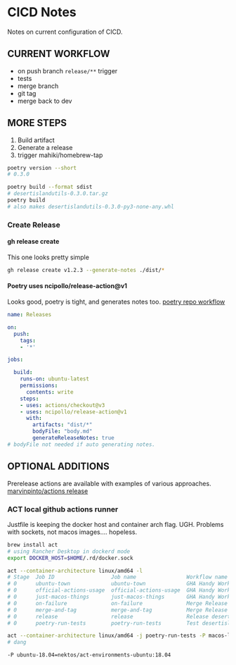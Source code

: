 # CICD Notes
Notes on current configuration of CICD.

## CURRENT WORKFLOW
* on push branch `release/**` trigger
* tests
* merge branch
* git tag
* merge back to dev


## MORE STEPS
1. Build artifact
2. Generate a release
3. trigger mahiki/homebrew-tap

```sh
poetry version --short
# 0.3.0

poetry build --format sdist
# desertislandutils-0.3.0.tar.gz
poetry build
# also makes desertislandutils-0.3.0-py3-none-any.whl


```

### Create Release
#### gh release create
This one looks pretty simple

```sh
gh release create v1.2.3 --generate-notes ./dist/*
```

#### Poetry uses ncipollo/release-action@v1
Looks good, poetry is tight, and generates notes too.
[poetry repo workflow](https://github.com/python-poetry/poetry/blob/master/.github/workflows/release.yml)

```yaml
name: Releases

on: 
  push:
    tags:
    - '*'

jobs:

  build:
    runs-on: ubuntu-latest
    permissions:
      contents: write
    steps:
    - uses: actions/checkout@v3
    - uses: ncipollo/release-action@v1
      with:
        artifacts: "dist/*"
        bodyFile: "body.md"
        generateReleaseNotes: true
# bodyFile not needed if auto generating notes.
```

## OPTIONAL ADDITIONS
Prerelease actions are available with examples of various approaches.
[marvinpinto/actions release](https://github.com/marvinpinto/action-automatic-releases)


### ACT local github actions runner
Justfile is keeping the docker host and container arch flag.
UGH. Problems with sockets, not macos images.... hopeless.

```sh
brew install act
# using Rancher Desktop in dockerd mode
export DOCKER_HOST=$HOME/.rd/docker.sock

act --container-architecture linux/amd64 -l
# Stage  Job ID                  Job name                Workflow name                 Workflow file          Events
# 0      ubuntu-town             ubuntu-town             GHA Handy Workflow Reference  GHA.actions-handy.yml  push,workflow_dispatch
# 0      official-actions-usage  official-actions-usage  GHA Handy Workflow Reference  GHA.actions-handy.yml  push,workflow_dispatch
# 0      just-macos-things       just-macos-things       GHA Handy Workflow Reference  GHA.actions-handy.yml  push,workflow_dispatch
# 0      on-failure              on-failure              Merge Release Branch and Tag  main.yml               workflow_run
# 0      merge-and-tag           merge-and-tag           Merge Release Branch and Tag  main.yml               workflow_run
# 0      release                 release                 Release desertislandutils     release.yml            workflow_run
# 0      poetry-run-tests        poetry-run-tests        Test desertislandutils        test.yml               push,pull_request,workflow_dispatch

act --container-architecture linux/amd64 -j poetry-run-tests -P macos-latest=-self-hosted
# dang

-P ubuntu-18.04=nektos/act-environments-ubuntu:18.04

```